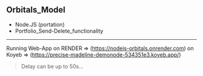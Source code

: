 ## Orbitals_Model 
* Node.JS (portation)
* Portfolio_Send-Delete_functionality

---

Running Web-App on RENDER => (https://nodejs-orbitals.onrender.com)
                on Koyeb  => (https://precise-madeline-demonode-534351e3.koyeb.app/)

> Delay can be up to 50s...
